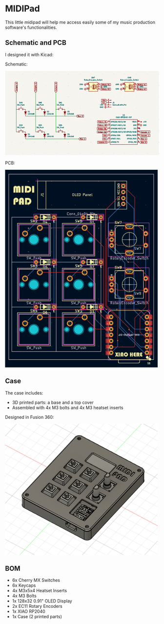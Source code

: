 <h1>
  <br>
  MIDIPad
  <br>
</h1>

This little midipad will help me access easily some of my music production software's functionalities.




## Schematic and PCB

I designed it with Kicad:

Schematic:

<img src="assets/schematic.png" alt="Schematic" width="600"/> 

<br>

PCB:

<img src="assets/pcb.png" alt="PCB" width="500"/>

## Case

The case includes:

- 3D printed parts: a base and a top cover
- Assembled with 4x M3 bolts and 4x M3 heatset inserts

Designed in Fusion 360:

<img src="assets/CAD.png" alt="CAD model" width="500"/>

## BOM

- 6x Cherry MX Switches
- 6x Keycaps
- 4x M3x5x4 Heatset Inserts
- 4x M3 Bolts
- 1x 128x32 0.91" OLED Display
- 2x EC11 Rotary Encoders
- 1x XIAO RP2040
- 1x Case (2 printed parts)